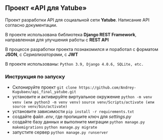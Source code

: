 ## Проект «API для Yatube»
Проект разработки API для социальной сети **Yatube**. Написание API согласно документации.

В проекте использована библиотека **Django REST Framework**, направленная для улучшения работы с **REST API**

В процессе разработки проекта познакомился и поработал с форматом **JSON**, с _Сериализаторами_, с **JWT** 

В проекте использованы: `Python 3.9, Django 4.0.6, SQLite, etc.`

### Инструкция по запуску
- Склонируйте проект `git clone https://github.com/Andrey-Kugubaev/api_final_yatube.git`
- установите и активируйте виртуальное окружение `python -m venv venv (или python3 -m venv venv)` `source venv/Scripts/activate (или source venv/bin/activate)`
- установите зависимости `pip install -r requirements.txt`
- создайте файл _.env_, где пропишите ключ для _settings.py_
- создайте базу данных и выполните миграции `python manage.py makemigrations` `python manage.py migrate`
- запустите сервер `python manage.py runserver`
